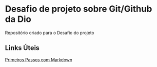 # Desafio de projeto sobre Git/Github da Dio

Repositório criado para o Desafio do projeto


## Links Úteis

[Primeiros Passos com Markdown](https://www.markdownguide.org/getting-started/)
